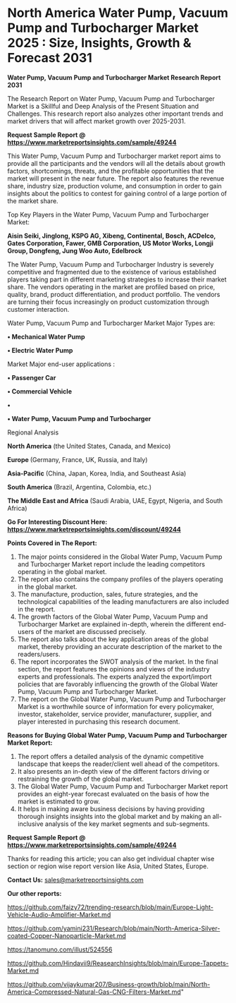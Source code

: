 # North America Water Pump, Vacuum Pump and Turbocharger Market 2025 : Size, Insights, Growth & Forecast 2031

<strong>Water Pump, Vacuum Pump and Turbocharger Market Research Report 2031</strong>

The Research Report on Water Pump, Vacuum Pump and Turbocharger Market is a Skillful and Deep Analysis of the Present Situation and Challenges. This research report also analyzes other important trends and market drivers that will affect market growth over 2025-2031.

<strong>Request Sample Report @ <a href=https://www.marketreportsinsights.com/sample/49244>https://www.marketreportsinsights.com/sample/49244</a></strong>

This Water Pump, Vacuum Pump and Turbocharger market report aims to provide all the participants and the vendors will all the details about growth factors, shortcomings, threats, and the profitable opportunities that the market will present in the near future. The report also features the revenue share, industry size, production volume, and consumption in order to gain insights about the politics to contest for gaining control of a large portion of the market share.

Top Key Players in the Water Pump, Vacuum Pump and Turbocharger Market:

<strong>Aisin Seiki, Jinglong, KSPG AG, Xibeng, Continental, Bosch, ACDelco, Gates Corporation, Fawer, GMB Corporation, US Motor Works, Longji Group, Dongfeng, Jung Woo Auto, Edelbrock</strong>

The Water Pump, Vacuum Pump and Turbocharger Industry is severely competitive and fragmented due to the existence of various established players taking part in different marketing strategies to increase their market share. The vendors operating in the market are profiled based on price, quality, brand, product differentiation, and product portfolio. The vendors are turning their focus increasingly on product customization through customer interaction.

Water Pump, Vacuum Pump and Turbocharger Market Major Types are:

<strong>•  Mechanical Water Pump

•  Electric Water Pump</strong>

Market Major end-user applications :

<strong>•  Passenger Car

•  Commercial Vehicle

•  

•  Water Pump, Vacuum Pump and Turbocharger</strong>

Regional Analysis

</u><strong><b>North America</b></strong> (the United States, Canada, and Mexico)

<strong><b>Europe </b></strong>(Germany, France, UK, Russia, and Italy)

<strong><b>Asia-Pacific</b></strong> (China, Japan, Korea, India, and Southeast Asia)

<strong><b>South America</b></strong> (Brazil, Argentina, Colombia, etc.)

<strong><b>The Middle East and Africa</b></strong> (Saudi Arabia, UAE, Egypt, Nigeria, and South Africa)

<strong>Go For Interesting Discount Here: <a href=https://www.marketreportsinsights.com/discount/49244>https://www.marketreportsinsights.com/discount/49244</a></strong>

<strong>Points Covered in The Report:</strong>
<ol>
  <li>The major points considered in the Global Water Pump, Vacuum Pump and Turbocharger Market report include the leading competitors operating in the global market.</li>
  <li>The report also contains the company profiles of the players operating in the global market.</li>
  <li>The manufacture, production, sales, future strategies, and the technological capabilities of the leading manufacturers are also included in the report.</li>
  <li>The growth factors of the Global Water Pump, Vacuum Pump and Turbocharger Market are explained in-depth, wherein the different end-users of the market are discussed precisely.</li>
  <li>The report also talks about the key application areas of the global market, thereby providing an accurate description of the market to the readers/users.</li>
  <li>The report incorporates the SWOT analysis of the market. In the final section, the report features the opinions and views of the industry experts and professionals. The experts analyzed the export/import policies that are favorably influencing the growth of the Global Water Pump, Vacuum Pump and Turbocharger Market.</li>
  <li>The report on the Global Water Pump, Vacuum Pump and Turbocharger Market is a worthwhile source of information for every policymaker, investor, stakeholder, service provider, manufacturer, supplier, and player interested in purchasing this research document.</li>
</ol>
<strong>Reasons for Buying Global Water Pump, Vacuum Pump and Turbocharger Market Report:</strong>

<ol>
  <li>The report offers a detailed analysis of the dynamic competitive landscape that keeps the reader/client well ahead of the competitors.</li>
  <li>It also presents an in-depth view of the different factors driving or restraining the growth of the global market.</li>
  <li>The Global Water Pump, Vacuum Pump and Turbocharger Market report provides an eight-year forecast evaluated on the basis of how the market is estimated to grow.</li>
  <li>It helps in making aware business decisions by having providing thorough insights insights into the global market and by making an all-inclusive analysis of the key market segments and sub-segments.</li>
</ol>
<strong>Request Sample Report @ <a href=https://www.marketreportsinsights.com/sample/49244>https://www.marketreportsinsights.com/sample/49244</a></strong>


Thanks for reading this article; you can also get individual chapter wise section or region wise report version like Asia, United States, Europe.

<strong>Contact Us:</strong>
sales@marketreportsinsights.com

<strong>Our other reports:</strong>

<a href=https://github.com/faizy72/trending-research/blob/main/Europe-Light-Vehicle-Audio-Amplifier-Market.md>https://github.com/faizy72/trending-research/blob/main/Europe-Light-Vehicle-Audio-Amplifier-Market.md</a>

<a href=https://github.com/yamini231/Research/blob/main/North-America-Silver-coated-Copper-Nanoparticle-Market.md>https://github.com/yamini231/Research/blob/main/North-America-Silver-coated-Copper-Nanoparticle-Market.md</a>

<a href=https://tanomuno.com/illust/524556>https://tanomuno.com/illust/524556</a>

<a href=https://github.com/Hindavii9/ReasearchInsights/blob/main/Europe-Tappets-Market.md>https://github.com/Hindavii9/ReasearchInsights/blob/main/Europe-Tappets-Market.md</a>

<a href=https://github.com/vijaykumar207/Business-growth/blob/main/North-America-Compressed-Natural-Gas-CNG-Filters-Market.md>https://github.com/vijaykumar207/Business-growth/blob/main/North-America-Compressed-Natural-Gas-CNG-Filters-Market.md</a>"
